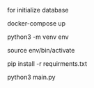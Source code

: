 for initialize database

docker-compose up

python3 -m venv env

source env/bin/activate

pip install -r requirments.txt

python3 main.py
